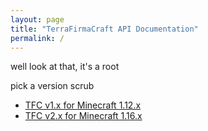```yaml
---
layout: page
title: "TerraFirmaCraft API Documentation"
permalink: /
---
```


well look at that, it's a root

pick a version scrub

- [TFC v1.x for Minecraft 1.12.x](/1.12.x/)
- [TFC v2.x for Minecraft 1.16.x](/1.16.x/)
